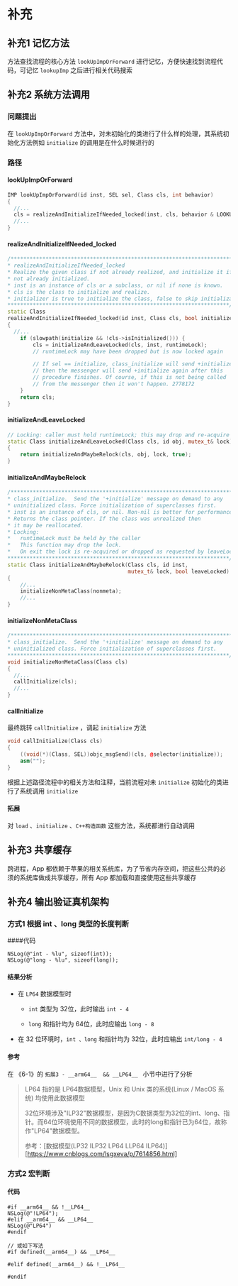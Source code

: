 # 补充

## 补充1 记忆方法

方法查找流程的核心方法 `lookUpImpOrForward` 进行记忆，方便快速找到流程代码，可记忆 `lookupImp` 之后进行相关代码搜索



## 补充2 系统方法调用

### 问题提出

在 `lookUpImpOrForward` 方法中，对未初始化的类进行了什么样的处理，其系统初始化方法例如 `initialize` 的调用是在什么时候进行的

### 路径

#### lookUpImpOrForward

```C++
IMP lookUpImpOrForward(id inst, SEL sel, Class cls, int behavior)
{
  //...
  cls = realizeAndInitializeIfNeeded_locked(inst, cls, behavior & LOOKUP_INITIALIZE);
  //...
}
```

#### realizeAndInitializeIfNeeded_locked

```C++
/***********************************************************************
* realizeAndInitializeIfNeeded_locked
* Realize the given class if not already realized, and initialize it if
* not already initialized.
* inst is an instance of cls or a subclass, or nil if none is known.
* cls is the class to initialize and realize.
* initializer is true to initialize the class, false to skip initialization.
**********************************************************************/
static Class
realizeAndInitializeIfNeeded_locked(id inst, Class cls, bool initialize)
{
  //...
    if (slowpath(initialize && !cls->isInitialized())) {
        cls = initializeAndLeaveLocked(cls, inst, runtimeLock);
        // runtimeLock may have been dropped but is now locked again

        // If sel == initialize, class_initialize will send +initialize and
        // then the messenger will send +initialize again after this
        // procedure finishes. Of course, if this is not being called
        // from the messenger then it won't happen. 2778172
    }
    return cls;
}
```

#### initializeAndLeaveLocked

```C++
// Locking: caller must hold runtimeLock; this may drop and re-acquire it
static Class initializeAndLeaveLocked(Class cls, id obj, mutex_t& lock)
{
    return initializeAndMaybeRelock(cls, obj, lock, true);
}
```

#### initializeAndMaybeRelock

```C++
/***********************************************************************
* class_initialize.  Send the '+initialize' message on demand to any
* uninitialized class. Force initialization of superclasses first.
* inst is an instance of cls, or nil. Non-nil is better for performance.
* Returns the class pointer. If the class was unrealized then 
* it may be reallocated.
* Locking: 
*   runtimeLock must be held by the caller
*   This function may drop the lock.
*   On exit the lock is re-acquired or dropped as requested by leaveLocked.
**********************************************************************/
static Class initializeAndMaybeRelock(Class cls, id inst,
                                      mutex_t& lock, bool leaveLocked)
{
    //...
    initializeNonMetaClass(nonmeta);
    //...
}
```

#### initializeNonMetaClass

```C++
/***********************************************************************
* class_initialize.  Send the '+initialize' message on demand to any
* uninitialized class. Force initialization of superclasses first.
**********************************************************************/
void initializeNonMetaClass(Class cls)
{
  //...
  callInitialize(cls);
  //...
}
```

#### callInitialize

最终跳转 `callInitialize` ，调起 `initialize` 方法

```C++
void callInitialize(Class cls)
{
    ((void(*)(Class, SEL))objc_msgSend)(cls, @selector(initialize));
    asm("");
}
```

根据上述路径流程中的相关方法和注释，当前流程对未 `initialize` 初始化的类进行了系统调用 `initialize` 

#### 拓展

对 `load` 、`initialize` 、`C++构造函数` 这些方法，系统都进行自动调用

## 补充3 共享缓存

跨进程，App 都依赖于苹果的相关系统库，为了节省内存空间，把这些公共的必须的系统库做成共享缓存，所有 App 都加载和直接使用这些共享缓存



## 补充4 输出验证真机架构

### 方式1 根据 int 、long 类型的长度判断

####代码

```objc
NSLog(@"int - %lu", sizeof(int));
NSLog(@"long - %lu", sizeof(long));
```

#### 结果分析

- 在 `LP64` 数据模型时

  - `int` 类型为 32位，此时输出 `int - 4`

  - `long` 和指针均为 64位，此时应输出 `long - 8`

- 在 32 位环境时，`int 、long` 和指针均为 32位，此时应输出 `int/long - 4`

#### 参考

在 《6-1》的 `拓展3 - __arm64__  && __LP64__ ` 小节中进行了分析

> LP64 指的是 LP64数据模型，Unix 和 Unix 类的系统(Linux / MacOS 系统) 均使用此数据模型
>
> 32位环境涉及"ILP32"数据模型，是因为C数据类型为32位的int、long、指针。而64位环境使用不同的数据模型，此时的long和指针已为64位，故称作"LP64"数据模型。
>
> 参考：[数据模型(LP32 ILP32 LP64 LLP64 ILP64)][https://www.cnblogs.com/lsgxeva/p/7614856.html]

### 方式2 宏判断

#### 代码

```objc
#if __arm64__ && !__LP64__ 
NSLog(@"!LP64");
#elif __arm64__ && __LP64__
NSLog(@"LP64")
#endif

// 或如下写法
#if defined(__arm64__) && __LP64__

#elif defined(__arm64__) && !__LP64__

#endif
```

